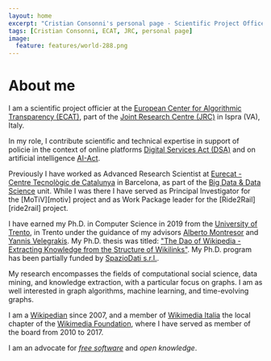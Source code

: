 ```yaml
---
layout: home
excerpt: "Cristian Consonni's personal page - Scientific Project Officer, ECAT, European Commission"
tags: [Cristian Consonni, ECAT, JRC, personal page]
image:
  feature: features/world-288.png
---
```


# About me

I am a scientific project officier at the [European Center for Algorithmic Transparency (ECAT)][ecat], part of the [Joint Research Centre (JRC)][jrc] in Ispra (VA), Italy.

In my role, I contribute scientific and technical expertise in support of policie in the context of online platforms [Digital Services Act (DSA)][dsa] and on artificial intelligence [AI-Act][aiact].

Previously I have worked as Advanced Research Scientist at [Eurecat - Centre Tecnològic de Catalunya][eurecat] in Barcelona, as part of the [Big Data & Data Science][bigdata] unit. While I was there I have served as Principal Investigator for the [MoTiV][motiv] project and as Work Package leader for the [Ride2Rail][ride2rail] project. 

I have earned my Ph.D. in Computer Science in 2019 from the [University of Trento][unitn],
in Trento under the guidance of my advisors [Alberto Montresor][alberto] and [Yannis Velegrakis][yannis]. My Ph.D. thesis was titled:
["The Dao of Wikipedia - Extracting Knowledge from the Structure of Wikilinks"][phd].
My Ph.D. program has been partially funded by [SpazioDati s.r.l.][spaziodati].

My research encompasses the fields of computational social science, data mining, and knowledge extraction, with a particular focus on graphs. I am as well interested in graph algorithms, machine learning, and time-evolving graphs.

I am a [Wikipedian][wikipedia] since 2007, and a member of [Wikimedia Italia][wmi] the local chapter of the [Wikimedia Foundation][wmf], where I have served as member of the board from 2010 to 2017.

I am an advocate for _[free software][fsf]_ and _open knowledge_.

[eurecat]: https://www.eurecat.org/
[bigdata]: https://eurecat.org/en/field-of-knowledge/big-data-data-science/
[unitn]: http://www.unitn.it/
[alberto]: http://cricca.disi.unitn.it/montresor/
[yannis]: https://velgias.github.io/
[spaziodati]: https://spaziodati.eu/
[phd]: https://iris.unitn.it/handle/11572/243097
[wikipedia]: https://it.wikipedia.org/wiki/Utente:CristianCantoro
[wmi]: https://www.wikimedia.it/
[wmf]: http://www.wikimediafoundation.org/
[fsf]: http://www.fsf.org/
[ecat]: https://algorithmic-transparency.ec.europa.eu/index_en
[jrc]: https://joint-research-centre.ec.europa.eu/jrc-sites-across-europe/jrc-ispra-italy_en
[dsa]: https://digital-strategy.ec.europa.eu/en/policies/digital-services-act-package
[aiact]: https://digital-strategy.ec.europa.eu/en/policies/regulatory-framework-ai
